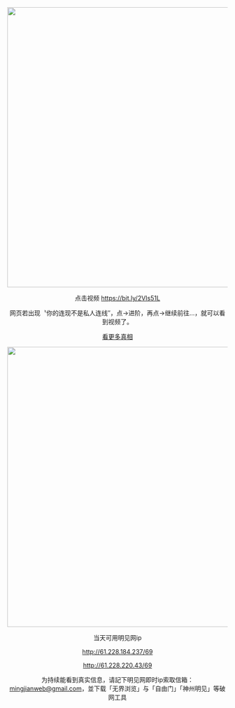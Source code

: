 <div align="center"><a href="https://bit.ly/2VIs51L"><IMG SRC="https://github.com/gofanben/gm/blob/master/img-2/swspip.jpg" width=640></a>

点击视频 https://bit.ly/2VIs51L

 网页若出现〝你的连现不是私人连线″，点→进阶，再点→继续前往...，就可以看到视频了。		

<div align=center><a href="https://bit.ly/2RQM1hX"> 看更多真相 </a></div><p>

<div align="center"><a href="http://61.228.184.237/69"><IMG SRC="https://github.com/gofanben/gm/blob/master/img-2/minjen.jpg" width=640></a>
 
当天可用明见网ip

http://61.228.184.237/69

http://61.228.220.43/69

为持续能看到真实信息，请記下明见网即时ip索取信箱：mingjianweb@gmail.com，並下载「无界浏览」与「自由门」「神州明见」等破网工具



